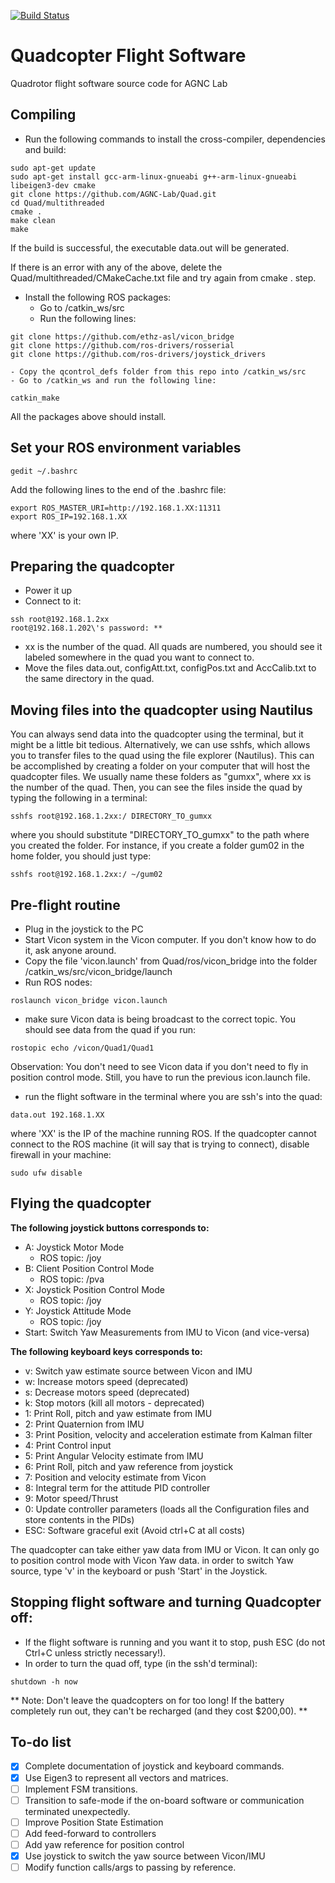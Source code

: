 [![Build Status](https://travis-ci.org/AGNC-Lab/Quad.svg?branch=master)](https://travis-ci.org/AGNC-Lab/Quad)
# Quadcopter Flight Software
Quadrotor flight software source code for AGNC Lab

## Compiling

- Run the following commands to install the cross-compiler, dependencies and build:

```shell
sudo apt-get update
sudo apt-get install gcc-arm-linux-gnueabi g++-arm-linux-gnueabi libeigen3-dev cmake
git clone https://github.com/AGNC-Lab/Quad.git
cd Quad/multithreaded
cmake .
make clean
make
```
If the build is successful, the executable data.out will be generated.

If there is an error with any of the above, delete the Quad/multithreaded/CMakeCache.txt file and try again from cmake . step.

- Install the following ROS packages:
    - Go to /catkin_ws/src
    - Run the following lines:
```shell
git clone https://github.com/ethz-asl/vicon_bridge
git clone https://github.com/ros-drivers/rosserial 
git clone https://github.com/ros-drivers/joystick_drivers
```
    - Copy the qcontrol_defs folder from this repo into /catkin_ws/src
    - Go to /catkin_ws and run the following line:
```shell
catkin_make
```
All the packages above should install.

## Set your ROS environment variables
```shell
gedit ~/.bashrc
```
Add the following lines to the end of the .bashrc file:

```shell
export ROS_MASTER_URI=http://192.168.1.XX:11311
export ROS_IP=192.168.1.XX
```
where 'XX' is your own IP.

## Preparing the quadcopter

* Power it up
* Connect to it:
```shell
ssh root@192.168.1.2xx
root@192.168.1.202\'s password: **
```
* xx is the number of the quad. All quads are numbered, you should see it labeled somewhere in the quad you want to connect to.
* Move the files data.out, configAtt.txt, configPos.txt and AccCalib.txt to the same directory in the quad.

## Moving files into the quadcopter using Nautilus

You can always send data into the quadcopter using the terminal, but it might be a little bit tedious. Alternatively, we can use sshfs, which allows you to transfer files to the quad using the file explorer (Nautilus). This can be accomplished by creating a folder on your computer that will host the quadcopter files. We usually name these folders as "gumxx", where xx is the number of the quad. Then, you can see the files inside the quad by typing the following in a terminal:
```shell
sshfs root@192.168.1.2xx:/ DIRECTORY_TO_gumxx
```
where you should substitute "DIRECTORY_TO_gumxx" to the path where you created the folder. For instance, if you create a folder gum02 in the home folder, you should just type:
```shell
sshfs root@192.168.1.2xx:/ ~/gum02
```

## Pre-flight routine

* Plug in the joystick to the PC
* Start Vicon system in the Vicon computer. If you don't know how to do it, ask anyone around.
* Copy the file 'vicon.launch' from Quad/ros/vicon_bridge into the folder /catkin_ws/src/vicon_bridge/launch
* Run ROS nodes: 
```shell
roslaunch vicon_bridge vicon.launch
```
* make sure Vicon data is being broadcast to the correct topic. You should see data from the quad if you run:
```shell
rostopic echo /vicon/Quad1/Quad1
```
Observation: You don't need to see Vicon data if you don't need to fly in position control mode. Still, you have to run the previous icon.launch file.
* run the flight software in the terminal where you are ssh's into the quad:

```shell
data.out 192.168.1.XX
```
where 'XX' is the IP of the machine running ROS. If the quadcopter cannot connect to the ROS machine (it will say that is trying to connect), disable firewall in your machine:
```shell
sudo ufw disable
```

## Flying the quadcopter

**The following joystick buttons corresponds to:**

* A: Joystick Motor Mode
	* ROS topic: /joy
* B: Client Position Control Mode
	* ROS topic: /pva
* X: Joystick Position Control Mode
	* ROS topic: /joy
* Y: Joystick Attitude Mode
	* ROS topic: /joy
* Start: Switch Yaw Measurements from IMU to Vicon (and vice-versa)

**The following keyboard keys corresponds to:**

* v: Switch yaw estimate source between Vicon and IMU
* w: Increase motors speed (deprecated)
* s: Decrease motors speed (deprecated)
* k: Stop motors (kill all motors - deprecated)
* 1: Print Roll, pitch and yaw estimate from IMU
* 2: Print Quaternion from IMU
* 3: Print Position, velocity and acceleration estimate from Kalman filter
* 4: Print Control input
* 5: Print Angular Velocity estimate from IMU
* 6: Print Roll, pitch and yaw reference from joystick
* 7: Position and velocity estimate from Vicon
* 8: Integral term for the attitude PID controller
* 9: Motor speed/Thrust
* 0: Update controller parameters (loads all the Configuration files and store contents in the PIDs)
* ESC: Software graceful exit (Avoid ctrl+C at all costs)

The quadcopter can take either yaw data from IMU or Vicon. It can only go to position control mode with Vicon Yaw data. in order to switch Yaw source, type 'v' in the keyboard or push 'Start' in the Joystick.

## Stopping flight software and turning Quadcopter off:

* If the flight software is running and you want it to stop, push ESC (do not Ctrl+C unless strictly necessary!).
* In order to turn the quad off, type (in the ssh'd terminal):
```shell
shutdown -h now
```
** Note: Don't leave the quadcopters on for too long! If the battery completely run out, they can't be recharged (and they cost $200,00). **

## To-do list

- [x] Complete documentation of joystick and keyboard commands.
- [x] Use Eigen3 to represent all vectors and matrices.
- [ ] Implement FSM transitions.
- [ ] Transition to safe-mode if the on-board software or communication terminated unexpectedly.
- [ ] Improve Position State Estimation
- [ ] Add feed-forward to controllers
- [ ] Add yaw reference for position control
- [x] Use joystick to switch the yaw source between Vicon/IMU
- [ ] Modify function calls/args to passing by reference.
